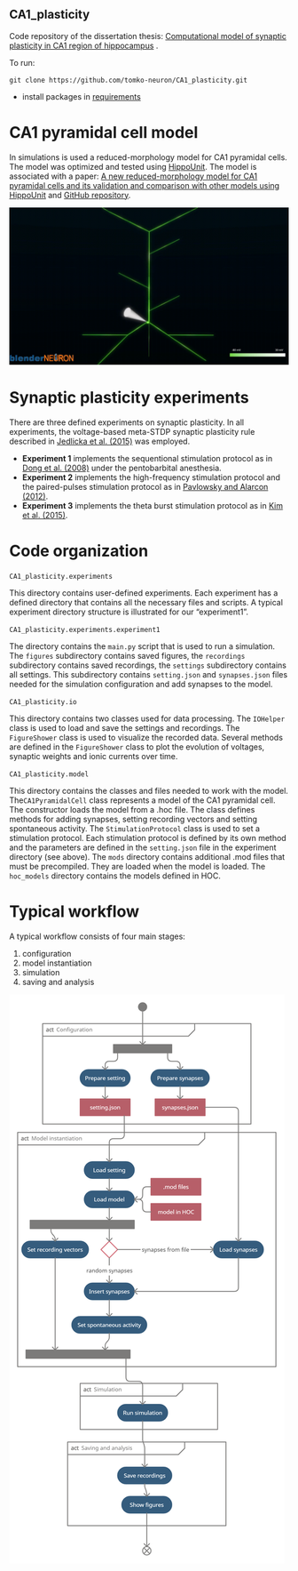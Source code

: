 ## CA1_plasticity

Code repository of the dissertation
thesis: [Computational model of synaptic plasticity in CA1 region of hippocampus](./thesis_final.pdf)
.

To run:

```
git clone https://github.com/tomko-neuron/CA1_plasticity.git
```

- install packages in [requirements](./requirements.txt)

# CA1 pyramidal cell model

In simulations is used a reduced-morphology model for CA1 pyramidal cells. The model was optimized and tested
using [HippoUnit](https://github.com/KaliLab/hippounit). The model is associated with a
paper: [A new reduced-morphology model for CA1 pyramidal cells and its validation and comparison with other models using HippoUnit](https://www.nature.com/articles/s41598-021-87002-7)
and [GitHub repository](https://github.com/tomko-neuron/HippoUnit).

![To21 model](model.gif)

# Synaptic plasticity experiments

There are three defined experiments on synaptic plasticity. In all experiments, the voltage-based meta-STDP synaptic
plasticity rule described
in [Jedlicka et al. (2015)](https://journals.plos.org/ploscompbiol/article?id=10.1371/journal.pcbi.1004588) was
employed.

- **Experiment 1** implements the sequentional stimulation protocol as
  in [Dong et al. (2008)](https://journals.plos.org/plosone/article?id=10.1371/journal.pone.0002848) under the
  pentobarbital anesthesia.
- **Experiment 2** implements the high-frequency stimulation protocol and the paired-pulses stimulation protocol as
  in [Pavlowsky and Alarcon (2012)](https://pubmed.ncbi.nlm.nih.gov/22272255/).
- **Experiment 3** implements the theta burst stimulation protocol as
  in [Kim et al. (2015)](https://pubmed.ncbi.nlm.nih.gov/26247712/).

# Code organization

`CA1_plasticity.experiments`

This directory contains user-defined experiments. Each experiment has a defined directory that contains all the
necessary files and scripts. A typical experiment directory structure is illustrated for our “experiment1”.

`CA1_plasticity.experiments.experiment1`

The directory contains the `main.py` script that is used to run a simulation. The `figures` subdirectory contains saved
figures, the `recordings` subdirectory contains saved recordings, the `settings` subdirectory contains all settings. This
subdirectory contains `setting.json` and `synapses.json` files needed for the simulation configuration and add synapses
to the model.

`CA1_plasticity.io`

This directory contains two classes used for data processing. The `IOHelper` class is used to load and save the settings
and recordings. The `FigureShower` class is used to visualize the recorded data. Several methods are defined in
the `FigureShower` class to plot the evolution of voltages, synaptic weights and ionic currents over time.

`CA1_plasticity.model`

This directory contains the classes and files needed to work with the model. The`CA1PyramidalCell` class represents a model of the CA1 pyramidal cell.
The constructor loads the model from a .hoc file. The class defines methods for adding synapses, setting recording vectors and setting spontaneous activity.
The `StimulationProtocol` class is used to set a stimulation protocol. Each stimulation protocol is defined by its own
method and the parameters are defined in the `setting.json` file in the experiment directory (see above). The `mods`
directory contains additional .mod files that must be precompiled. They are loaded when the model is loaded.
The `hoc_models` directory contains the models defined in HOC.

# Typical workflow

A typical workflow consists of four main stages:

1. configuration
2. model instantiation
3. simulation
4. saving and analysis

![Typical workflow](CA1_activity_diagram.png)
